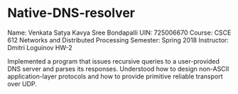 # Native-DNS-resolver

Name: Venkata Satya Kavya Sree Bondapalli
UIN: 725006670
Course: CSCE 612 Networks and Distributed Processing
Semester: Spring 2018
Instructor: Dmitri Loguinov
HW-2

Implemented a program that issues recursive queries to a user-provided DNS server and parses its responses. Understood how to design non-ASCII application-layer protocols and how to provide primitive reliable transport over UDP.
